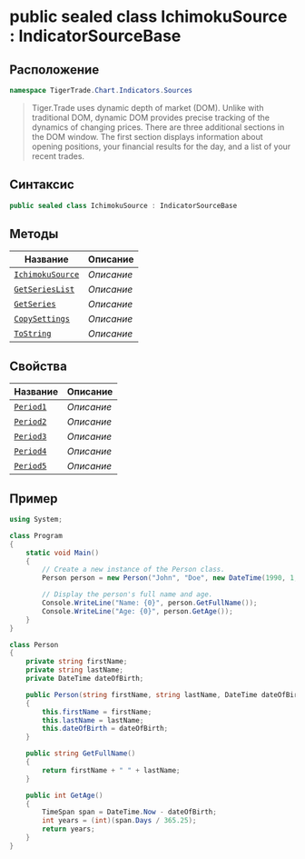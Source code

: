 
# public sealed class IchimokuSource : IndicatorSourceBase
## Расположение
```csharp
namespace TigerTrade.Chart.Indicators.Sources
```



> Tiger.Trade uses dynamic depth of market (DOM). Unlike with traditional DOM, dynamic DOM provides precise tracking of the dynamics of changing prices. There are three additional sections in the DOM window. The first section displays information about opening positions, your financial results for the day, and a list of your recent trades.

## Синтаксис
```csharp
public sealed class IchimokuSource : IndicatorSourceBase
```


## Методы
| Название | Описание |
| --- | --- |
| [`IchimokuSource`](./IchimokuSource.cs/metody/IchimokuSource.md) | *Описание* |
| [`GetSeriesList`](./IchimokuSource.cs/metody/GetSeriesList.md) | *Описание* |
| [`GetSeries`](./IchimokuSource.cs/metody/GetSeries.md) | *Описание* |
| [`CopySettings`](./IchimokuSource.cs/metody/CopySettings.md) | *Описание* |
| [`ToString`](./IchimokuSource.cs/metody/ToString.md) | *Описание* |

## Свойства
| Название | Описание |
| --- | --- |
| [`Period1`](./IchimokuSource.cs/svoistva/Period1.md) | *Описание* |
| [`Period2`](./IchimokuSource.cs/svoistva/Period2.md) | *Описание* |
| [`Period3`](./IchimokuSource.cs/svoistva/Period3.md) | *Описание* |
| [`Period4`](./IchimokuSource.cs/svoistva/Period4.md) | *Описание* |
| [`Period5`](./IchimokuSource.cs/svoistva/Period5.md) | *Описание* |


## Пример
```csharp
using System;

class Program
{
    static void Main()
    {
        // Create a new instance of the Person class.
        Person person = new Person("John", "Doe", new DateTime(1990, 1, 1));

        // Display the person's full name and age.
        Console.WriteLine("Name: {0}", person.GetFullName());
        Console.WriteLine("Age: {0}", person.GetAge());
    }
}

class Person
{
    private string firstName;
    private string lastName;
    private DateTime dateOfBirth;

    public Person(string firstName, string lastName, DateTime dateOfBirth)
    {
        this.firstName = firstName;
        this.lastName = lastName;
        this.dateOfBirth = dateOfBirth;
    }

    public string GetFullName()
    {
        return firstName + " " + lastName;
    }

    public int GetAge()
    {
        TimeSpan span = DateTime.Now - dateOfBirth;
        int years = (int)(span.Days / 365.25);
        return years;
    }
}
```

